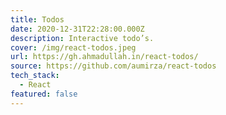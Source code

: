 ```yaml
---
title: Todos
date: 2020-12-31T22:28:00.000Z
description: Interactive todo’s.
cover: /img/react-todos.jpeg
url: https://gh.ahmadullah.in/react-todos/
source: https://github.com/aumirza/react-todos
tech_stack:
  - React
featured: false
---
```

